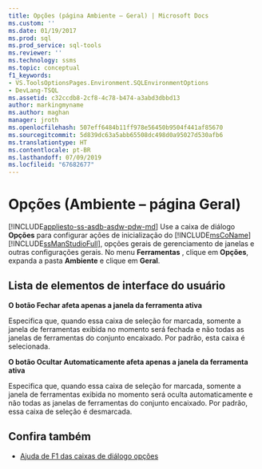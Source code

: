 ```yaml
---
title: Opções (página Ambiente – Geral) | Microsoft Docs
ms.custom: ''
ms.date: 01/19/2017
ms.prod: sql
ms.prod_service: sql-tools
ms.reviewer: ''
ms.technology: ssms
ms.topic: conceptual
f1_keywords:
- VS.ToolsOptionsPages.Environment.SQLEnvironmentOptions
- DevLang-TSQL
ms.assetid: c32ccdb8-2cf8-4c78-b474-a3abd3dbbd13
author: markingmyname
ms.author: maghan
manager: jroth
ms.openlocfilehash: 507eff6484b11ff978e56450b9504f441af85670
ms.sourcegitcommit: 5d839dc63a5abb65508dc498d0a95027d530afb6
ms.translationtype: HT
ms.contentlocale: pt-BR
ms.lasthandoff: 07/09/2019
ms.locfileid: "67682677"
---
```

# <a name="options-environment---general-page"></a>Opções (Ambiente – página Geral)

[!INCLUDE[appliesto-ss-asdb-asdw-pdw-md](../../includes/appliesto-ss-asdb-asdw-pdw-md.md)]
Use a caixa de diálogo **Opções** para configurar ações de inicialização do [!INCLUDE[msCoName](../../includes/msconame_md.md)] [!INCLUDE[ssManStudioFull](../../includes/ssmanstudiofull-md.md)], opções gerais de gerenciamento de janelas e outras configurações gerais. No menu **Ferramentas** , clique em **Opções**, expanda a pasta **Ambiente** e clique em **Geral**.

## <a name="uielement-list"></a>Lista de elementos de interface do usuário

**O botão Fechar afeta apenas a janela da ferramenta ativa**

Especifica que, quando essa caixa de seleção for marcada, somente a janela de ferramentas exibida no momento será fechada e não todas as janelas de ferramentas do conjunto encaixado. Por padrão, esta caixa é selecionada.

**O botão Ocultar Automaticamente afeta apenas a janela da ferramenta ativa**

Especifica que, quando essa caixa de seleção for marcada, somente a janela de ferramentas exibida no momento será oculta automaticamente e não todas as janelas de ferramentas do conjunto encaixado. Por padrão, essa caixa de seleção é desmarcada.

## <a name="see-also"></a>Confira também

- [Ajuda de F1 das caixas de diálogo opções](options-dialog-boxes-f1-help.md)